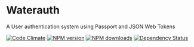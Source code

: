 # Waterauth
A User authentication system using Passport and JSON Web Tokens

<!-- [![Build Status][travis-image]][travis-url] -->
<!-- [![Coverage Status][coverage-image]][coverage-url] -->
[![Code Climate][climate-image]][climate-url]
[![NPM version][npm-version-image]][npm-url]
[![NPM downloads][npm-downloads-image]][npm-url]
[![Dependency Status][dependency-image]][dependency-url]


[license-image]: http://img.shields.io/badge/license-MIT-blue.svg
[license-url]: LICENSE

[npm-url]: https://npmjs.org/package/waterauth
[npm-version-image]: http://img.shields.io/npm/v/waterauth.svg
[npm-downloads-image]: http://img.shields.io/npm/dm/waterauth.svg

[travis-url]: https://travis-ci.org/noriah/waterauth
[travis-image]: http://img.shields.io/travis/noriah/waterauth.svg

[coverage-image]: http://img.shields.io/coveralls/noriah/waterauth/master.svg
[coverage-url]: https://coveralls.io/r/noriah/waterauth?branch=master

[climate-image]: http://img.shields.io/codeclimate/github/noriah/waterauth.svg
[climate-url]: https://codeclimate.com/github/noriah/waterauth

[dependency-image]: http://img.shields.io/gemnasium/noriah/waterauth.svg
[dependency-url]: https://gemnasium.com/noriah/waterauth

